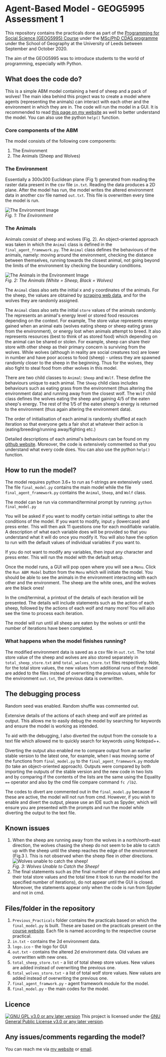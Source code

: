# Agent-Based Model - GEOG5995 Assessment 1
This repository contains the practicals done as part of the [Programming for Social Science (GEOG5995) Course](https://www.geog.leeds.ac.uk/courses/computing/study/core-python-phd) under the [MSc/PhD CDAS programme](https://datacdt.org) under the School of Geography at the University of Leeds between September and October 2020.

The aim of the GEOG5995 was to introduce students to the world of programming, especially with Python.

## What does the code do?
This is a simple ABM model containing a herd of sheep and a pack of wolves! The main idea behind this project was to create a model where agents (representing the animals) can interact with each other and the environment in which they are in. The code will run the model in a GUI. It is recommended to read [this page on my website](https://mushtahid.github.io/projects/uol/pss/abm.html) as well to better understand the model. You can also use the python `help()` function.

### Core components of the ABM
The model consists of the following core components:
1. The Environment
2. The Animals (Sheep and Wolves)

### The Environment
Essentially a 300x300 Euclidean plane (Fig 1) generated from reading the raster data present in the csv file `in.txt`. Reading the data produces a 2D plane. After the model has run, the model writes the altered environment data in another csv file named `out.txt`. This file is overwritten every time the model is run.

![The Environment Image](https://mushtahid.github.io/projects/uol/pss/images/the_environment.png)  
*Fig. 1: The Environment*

### The Animals
Animals consist of sheep and wolves (Fig. 2). An object-oriented approach was taken in which the `Animal` class is defined in the `final_agent_framework.py`. The `Animal` class defines the behaviours of the animals, namely: moving around the environment, checking the distance between themselves, running towards the closest animal, not going beyond the limits of the environment by checking the boundary conditions.

![The Animals in the Environment Image](https://mushtahid.github.io/projects/uol/pss/images/the_animals.gif)  
*Fig. 2: The Animals (White = Sheep, Black = Wolves)*

The `Animal` class also sets the initial x and y coordinates of the animals. For the sheep, the values are obtained by [scraping web data](http://bit.ly/GeogLeedsAFData), and for the wolves they are randomly assigned.

The `Animal` class also sets the initial `store` values of the animals randomly. The represents an animal's energy level or stored food resources depending on the context. For example, The store value represents energy gained when an animal eats (wolves eating sheep or sheep eating grass from the environment), or energy lost when animals attempt to breed. It also represents resources (best to think of as stored food) which depending on the animal can be shared or stolen. For example, sheep can share their store with other sheep as their primary concern is surviving from the wolves. While wolves (although in reality are social creatures too) are lower in number and have poor access to food (sheep) - unless they are spawned randomly closer to the sheep in the beginning. Thus for the wolves, they also fight to steal food from other wolves in this model.

There are two child classes to `Animal`: `Sheep` and `Wolf`. These define the behaviours unique to each animal. The `Sheep` child class includes behaviours such as eating grass from the environment (thus altering the environment data) and running away from the closest wolf. The `Wolf` child class defines the wolves eating the sheep and gaining 4/5 of the eaten sheep's energy. The rest of the 1/5 of the eaten sheep's energy is returned to the environment (thus again altering the environment data).

The order of initialisation of each animal is randomly shuffled at each iteration so that everyone gets a fair shot at whatever their action is (eating/breeding/running away/fighting etc.) 

Detailed descriptions of each animal's behaviours can be found on my [github website](https://mushtahid.github.io/projects/uol/pss/abm.html). Moreover, the code is extensively commented so that you understand what every code does. You can also use the python `help()` function.

## How to run the model?
The model requires python 3.6+ to run as f-strings are extensively used. The file `final_model.py` contains the main model while the file `final_agent_framework.py` contains the `Animal`, `Sheep`, and `Wolf` class.

The model can be run via command/terminal prompt by running: `python final_model.py`

You will be asked if you want to modify certain initial settings to alter the conditions of the model. If you want to modify, input `y` (lowercase) and press enter. This will then ask 11 questions one for each modifiable variable. A description of what each variable does will be provided so that you understand what it will do once you modify it. You will also have the option to run with the default values of individual variables if you want to.

If you do not want to modify any variables, then input any character and press enter. This will run the model with the default setup. 

Once the model runs, a GUI will pop open where you will see a `Menu`. Click the `Run ABM Model` button from the `Menu` which will initiate the model. You should be able to see the animals in the environment interacting with each other and the environment. The sheep are the white ones, and the wolves are the black ones!

In the cmd/terminal, a printout of the details of each iteration will be presented. The details will include statements such as the action of each sheep, followed by the actions of each wolf and many more! You will also see the time to process each iteration.

The model will run until all sheep are eaten by the wolves or until the number of iterations have been completed.

### What happens when the model finishes running?
The modified environment data is saved as a csv file in `out.txt`. The total store value of the sheep and wolves are also stored separately in `total_sheep_store.txt` and `total_wolves_store.txt` files respectively. Note, for the total store values, the new values from additional runs of the model are added to the files instead of overwriting the previous values, while for the environment `out.txt`, the previous data is overwritten.

## The debugging process
Random seed was enabled. Random shuffle was commented out.

Extensive details of the actions of each sheep and wolf are printed as output. This allows me to easily debug the model by searching for keywords and ensure the model is working as intended. 

To aid with the debugging, I also diverted the output from the console to a text file which allowed me to quickly search for keywords using Notepad++. 

Diverting the output also enabled me to compare output from an earlier stable version to the latest one, for example, when I was moving some of the functions from `final_model.py` to the `final_agent_framework.py` module (to take an object-oriented approach). Outputs were compared by both importing the outputs of the stable version and the new code in two lists and by comparing if the contents of the lists are the same using the Equality `==` operator and also by the cmd file compare command `fc /lb2`. 

The codes to divert are commented out in the `final_model.py` because if these are active, the model will not run from cmd. However, if you wish to enable and divert the output, please use an IDE such as Spyder, which will ensure you are presented with the prompts and run the model while diverting the output to the text file.

## Known issues
1. When the sheep are running away from the wolves in a north/north-east direction, the wolves chasing the sheep do not seem to be able to catch up with the sheep until the sheep reaches the edge of the environment (Fig.3 ). This is not observed when the sheep flee in other directions.  
![Wolves unable to catch the sheep!](https://mushtahid.github.io/projects/uol/pss/images/unable_to_catch.gif)  
*Fig. 3: Wolves Unable to Catch the Sheep!*
2. The final statements such as (the final number of sheep and wolves and their total store values and the total time it took to run the model for the specified number of iterations), do not appear until the GUI is closed. Moreover, the statements appear only when the code is run from Spyder and not in cmd.

## Files/folder in the repository
1. `Previous_Practicals` folder contains the practicals based on which the `final_model.py` is built. These are based on the practicals present on the [course website](https://www.geog.leeds.ac.uk/courses/computing/study/core-python-phd/). Each file is named according to the respective course practical. 
2. `in.txt` - contains the 2d environment data.
3. `logo.ico` - the logo for GUI
4. `out.txt` - contains the altered 2d environment data. Old values are overwritten with new ones.
5. `total_sheep_store.txt` - a list of total sheep store values. New values are added instead of overwriting the previous one.
6. `total_wolves_store.txt` - a list of total wolf store values. New values are added instead of overwriting the previous one.
7. `final_agent_framwork.py` - agent framework module for the model.
8. `final_model.py` - the main codes for the model.

## Licence
[![GNU GPL v3.0 or any later version](https://www.gnu.org/graphics/gplv3-or-later-sm.png)](LICENSE)
This project is licensed under the [GNU General Public License v3.0 or any later version](LICENSE).

## Any issues/comments regarding the model?
You can reach me via [my website](https://mushtahid.github.io/) or [email](mailto:mushtahid@gmail.com).
